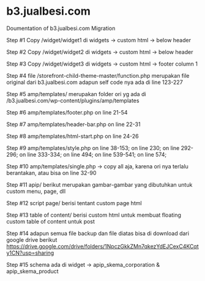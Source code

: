 # b3.jualbesi.com
Doumentation of b3.jualbesi.com Migration

Step #1
Copy /widget/widget1 di widgets -> custom html -> below header

Step #2
Copy /widget/widget2 di widgets -> custom html -> below header

Step #3
Copy /widget/widget3 di widgets -> custom html -> footer column 1

Step #4
file /storefront-child-theme-master/function.php merupakan file original dari b3.jualbesi.com
adapun self code nya ada di line 123-227

Step #5
amp/templates/ merupakan folder ori yg ada di /b3.jualbesi.com/wp-content/plugins/amp/templates

Step #6
amp/templates/footer.php on line 21-54

Step #7
amp/templates/header-bar.php on line 22-31

Step #8
amp/templates/html-start.php on line 24-26

Step #9
amp/templates/style.php
on line 38-153;
on line 230;
on line 292-296;
on line 333-334;
on line 494;
on line 539-541;
on line 574;

Step #10
amp/templates/single.php -> copy all aja, karena ori nya terlalu berantakan, atau bisa on line 32-90

Step #11
apip/
berikut merupakan gambar-gambar yang dibutuhkan untuk custom menu, page, dll

Step #12
script page/
berisi tentant custom page html

Step #13
table of content/
berisi custom html untuk membuat floating custom table of content untuk post

Step #14
adapun semua file backup dan file diatas bisa di download dari google drive berikut
https://drive.google.com/drive/folders/1NpczGkkZMn7qkezYdEJCexC4KCqty1CN?usp=sharing

Step #15
schema
ada di widget -> apip_skema_corporation & apip_skema_product
